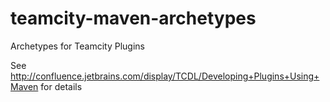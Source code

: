 teamcity-maven-archetypes
=========================

Archetypes for Teamcity Plugins

See http://confluence.jetbrains.com/display/TCDL/Developing+Plugins+Using+Maven for details
